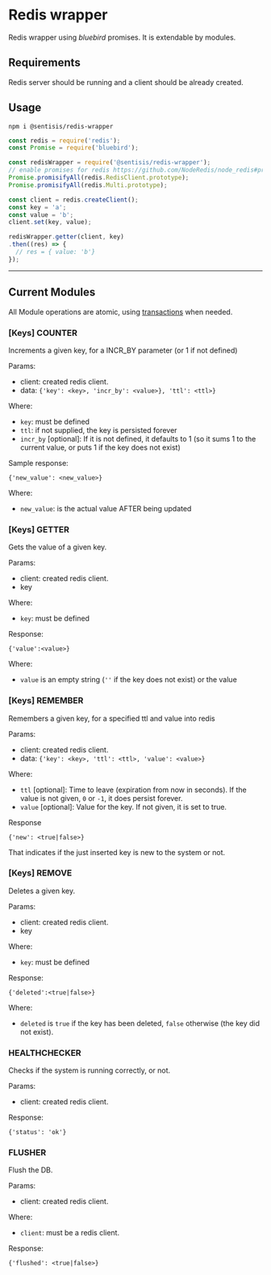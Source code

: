 # Redis wrapper

Redis wrapper using *bluebird* promises. It is extendable by modules.

## Requirements
Redis server should be running and a client should be already created.

## Usage
```
npm i @sentisis/redis-wrapper
```


```javascript
const redis = require('redis');
const Promise = require('bluebird');

const redisWrapper = require('@sentisis/redis-wrapper');
// enable promises for redis https://github.com/NodeRedis/node_redis#promises
Promise.promisifyAll(redis.RedisClient.prototype);
Promise.promisifyAll(redis.Multi.prototype);

const client = redis.createClient();
const key = 'a';
const value = 'b';
client.set(key, value);

redisWrapper.getter(client, key)
.then((res) => {
  // res = { value: 'b'}
});
```
---
## Current Modules

All Module operations are atomic, using [transactions](https://redis.io/topics/transactions) when needed.

### [Keys] COUNTER

Increments a given key, for a INCR_BY parameter (or 1 if not defined)

Params:

* client: created redis client.
* data: `{'key': <key>, 'incr_by': <value>}, 'ttl': <ttl>}`

Where:

* `key`: must be defined
* `ttl`: if not supplied, the key is persisted forever
* `incr_by` [optional]: If it is not defined, it defaults to 1 (so it sums 1 to the current value, or puts 1 if the key does not exist)

Sample response:

`{'new_value': <new_value>}`

Where:

* `new_value`: is the actual value AFTER being updated

### [Keys] GETTER

Gets the value of a given key.

Params:

* client: created redis client.
* key

Where:

* `key`: must be defined

Response:

`{'value':<value>}`

Where:

* `value` is an empty string (`''` if the key does not exist) or the value

### [Keys] REMEMBER

Remembers a given key, for a specified ttl and value into redis

Params:

* client: created redis client.
* data: `{'key': <key>, 'ttl': <ttl>, 'value': <value>}`

Where:

* `ttl` [optional]: Time to leave (expiration from now in seconds). If the value is not given, `0` or `-1`, it does persist forever.
* `value` [optional]: Value for the key. If not given, it is set to true.

Response

`{'new': <true|false>}`

That indicates if the just inserted key is new to the system or not.

### [Keys] REMOVE

Deletes a given key.

Params:

* client: created redis client.
* key

Where:

* `key`: must be defined

Response:

`{'deleted':<true|false>}`

Where:

* `deleted` is `true` if the key has been deleted, `false` otherwise (the key did not exist).


### HEALTHCHECKER

Checks if the system is running correctly, or not.

Params:

* client: created redis client.

Response:

`{'status': 'ok'}`

### FLUSHER

Flush the DB.

Params:

* client: created redis client.

Where:

* `client`: must be a redis client.

Response:

`{'flushed': <true|false>}`
